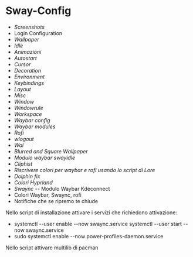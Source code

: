 # Sway-Config

- _Screenshots_
- Login Configuration
- _Wallpaper_
- _Idle_ 
- _Animazioni_
- _Autostart_
- _Cursor_
- _Decoration_
- _Environment_
- _Keybindings_
- _Layout_
- _Misc_
- _Window_
- _Windowrule_
- _Workspace_
- _Waybar config_ 
- _Waybar modules_
- _Rofi_
- _wlogout_
- _Wal_
- _Blurred and Square Wallpaper_
- _Modulo waybar swayidle_
- _Cliphist_
- _Riscrivere colori per waybar e rofi usando lo script di Lore_
- _Dolphin fix_
- _Colori Hyprland_
- _Swaync_
-- Modulo Waybar Kdeconnect
- Colori Waybar, Swaync, rofi
- Notifiche che se ripremo te chiude


Nello script di installazione attivare i servizi che richiedono attivazione:
- systemctl --user enable --now swaync.service      systemctl --user start --now swaync.service
- sudo systemctl enable --now power-profiles-daemon.service


Nello script attivare multilib di pacman